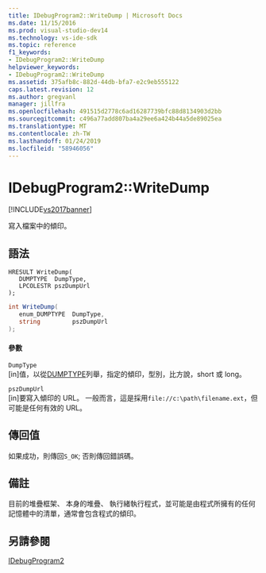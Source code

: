```yaml
---
title: IDebugProgram2::WriteDump | Microsoft Docs
ms.date: 11/15/2016
ms.prod: visual-studio-dev14
ms.technology: vs-ide-sdk
ms.topic: reference
f1_keywords:
- IDebugProgram2::WriteDump
helpviewer_keywords:
- IDebugProgram2::WriteDump
ms.assetid: 375afb8c-882d-44db-bfa7-e2c9eb555122
caps.latest.revision: 12
ms.author: gregvanl
manager: jillfra
ms.openlocfilehash: 491515d2778c6ad16287739bfc88d8134903d2bb
ms.sourcegitcommit: c496a77add807ba4a29ee6a424b44a5de89025ea
ms.translationtype: MT
ms.contentlocale: zh-TW
ms.lasthandoff: 01/24/2019
ms.locfileid: "58946056"
---
```

# <a name="idebugprogram2writedump"></a>IDebugProgram2::WriteDump
[!INCLUDE[vs2017banner](../../../includes/vs2017banner.md)]

寫入檔案中的傾印。  
  
## <a name="syntax"></a>語法  
  
```cpp#  
HRESULT WriteDump(   
   DUMPTYPE  DumpType,  
   LPCOLESTR pszDumpUrl  
);  
```  
  
```csharp  
int WriteDump(   
   enum_DUMPTYPE  DumpType,  
   string         pszDumpUrl  
);  
```  
  
#### <a name="parameters"></a>參數  
 `DumpType`  
 [in]值，以從[DUMPTYPE](../../../extensibility/debugger/reference/dumptype.md)列舉，指定的傾印，型別，比方說，short 或 long。  
  
 `pszDumpUrl`  
 [in]要寫入傾印的 URL。 一般而言，這是採用`file://c:\path\filename.ext`，但可能是任何有效的 URL。  
  
## <a name="return-value"></a>傳回值  
 如果成功，則傳回`S_OK`; 否則傳回錯誤碼。  
  
## <a name="remarks"></a>備註  
 目前的堆疊框架、 本身的堆疊、 執行緒執行程式，並可能是由程式所擁有的任何記憶體中的清單，通常會包含程式的傾印。  
  
## <a name="see-also"></a>另請參閱  
 [IDebugProgram2](../../../extensibility/debugger/reference/idebugprogram2.md)
